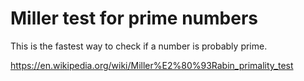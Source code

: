 # Miller test for prime numbers

This is the fastest way to check if a number is probably prime.

https://en.wikipedia.org/wiki/Miller%E2%80%93Rabin_primality_test
